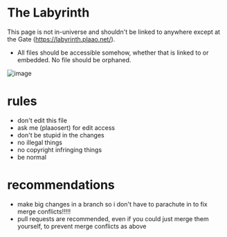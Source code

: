 # The Labyrinth
This page is not in-universe and shouldn't be linked to anywhere except at the Gate (https://labyrinth.plaao.net/).
- All files should be accessible somehow, whether that is linked to or embedded. No file should be orphaned.

![image](https://github.com/plaaosert/stupid/assets/13522266/ddab69bc-92c7-46e7-b288-3af2de005cf3)

# rules
- don't edit this file
- ask me (plaaosert) for edit access
- don't be stupid in the changes
- no illegal things
- no copyright infringing things
- be normal

# recommendations
- make big changes in a branch so i don't have to parachute in to fix merge conflicts!!!!!
- pull requests are recommended, even if you could just merge them yourself, to prevent merge conflicts as above

